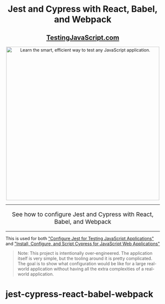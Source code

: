 <h1 align="center">
  Jest and Cypress with React, Babel, and Webpack
</h1>

<div align="center">
  <h2><a href="https://testingjavascript.com">TestingJavaScript.com</a></h2>
  <a href="https://testingjavascript.com">
    <img
      width="500"
      alt="Learn the smart, efficient way to test any JavaScript application."
      src="https://kentcdodds.com/images/testingjavascript-promo/tjs-4.jpg"
    />
  </a>
</div>

<hr />

<p align="center" style="font-size: 1.2rem;">
  See how to configure Jest and Cypress with React, Babel, and Webpack
</p>

<hr />

This is used for both
["Configure Jest for Testing JavaScript Applications"](https://testingjavascript.com/courses/configure-jest-for-testing-javascript-applications-b3674a)
and
["Install, Configure, and Script Cypress for JavaScript Web Applications"](https://testingjavascript.com/courses/install-configure-and-script-cypress-for-javascript-web-applications-b5ee43)

> Note: This project is intentionally over-engineered. The application itself is
> very simple, but the tooling around it is pretty complicated. The goal is to
> show what configuration would be like for a large real-world application
> without having all the extra complexities of a real-world application.
# jest-cypress-react-babel-webpack
